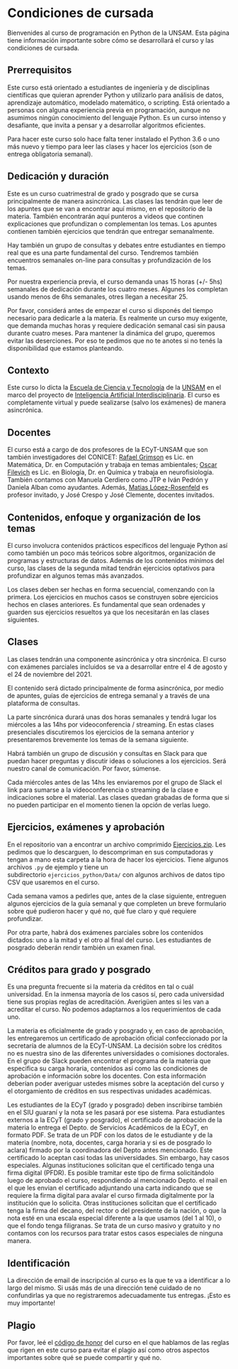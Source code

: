 # Condiciones de cursada

Bienvenides al curso de programación en Python de la UNSAM.
Esta página tiene información importante sobre cómo se desarrollará el curso y las condiciones de cursada.

## Prerrequisitos
Este curso está orientado a estudiantes de ingeniería y de disciplinas científicas que quieran aprender Python y utilizarlo para análisis de datos, aprendizaje automático, modelado matemático, o scripting. Está orientado a personas con alguna experiencia previa en programación, aunque no asumimos ningún conocimiento del lenguaje Python. Es un curso intenso y desafiante, que invita a pensar y a desarrollar algoritmos eficientes.

Para hacer este curso solo hace falta tener instalado el Python 3.6 o uno más nuevo y tiempo para leer las clases y hacer los ejercicios (son de entrega obligatoria semanal).


## Dedicación y duración
Este es un curso cuatrimestral de grado y posgrado que se cursa principalmente de manera asincrónica. Las clases las tendrán que leer de los apuntes que se van a encontrar aquí mismo, en el repositorio de la materia. También encontrarán aquí punteros a videos que continen explicaciones que profundizan o complementan los temas. Los apuntes contienen también ejercicios que tendrán que entregar semanalmente. 

Hay también un grupo de consultas y debates entre estudiantes en tiempo real que es una parte fundamental del curso. Tendremos también encuentros semanales on-line para consultas y profundización de los temas.

Por nuestra experiencia previa, el curso demanda unas 15 horas (+/- 5hs) semanales de dedicación durante los cuatro meses. Algunes los completan usando menos de 6hs semanales, otres llegan a necesitar 25.

Por favor, considerá antes de empezar el curso si disponés del tiempo necesario para dedicarle a la materia. Es realmente un curso muy exigente, que demanda muchas horas y requiere dedicación semanal casi sin pausa durante cuatro meses. Para mantener la dinámica del grupo, queremos evitar las deserciones. Por eso te pedimos que no te anotes si no tenés la disponibilidad que estamos planteando.


## Contexto
Este curso lo dicta la [Escuela de Ciencia y Tecnología](http://www.unsam.edu.ar/escuelas/ciencia/) de la [UNSAM](https://www.unsam.edu.ar/) en el marco del proyecto de [Inteligencia Artificial Interdisciplinaria](http://noticias.unsam.edu.ar/2019/09/16/la-unsam-piensa-la-inteligencia-artificial-interdisciplinaria/). El curso es completamente virtual y puede sealizarse (salvo los exámenes) de manera asincrónica.

## Docentes
El curso está a cargo de dos profesores de la ECyT-UNSAM que son también 
investigadores del CONICET: [Rafael Grimson](http://investigadores.unsam.edu.ar/es/investigador/407/Grimson-Rafael) es Lic. en Matemática, 
Dr. en Computación y trabaja en temas ambientales; [Oscar Filevich](http://labning.com.ar/#nosotros) es Lic. en Biología, 
Dr. en Química y trabaja en neurofisiología. También contamos con Manuela Cerdiero como JTP e Iván Pedrón y Daniela Alban como ayudantes. Además,  [Matias López-Rosenfeld](https://futuros-estudiantes.dc.uba.ar/un-profesor-del-departamento-de-computacion-distinguido-por-facebook/) es profesor invitado, y José Crespo y José Clemente, docentes invitados. 


## Contenidos, enfoque y organización de los temas
El curso involucra contenidos prácticos específicos del lenguaje Python así como también un poco más teóricos sobre algoritmos, organización de programas y estructuras de datos. Además de los contenidos mínimos del curso, las clases de la segunda mitad tendrán ejercicios optativos para profundizar en algunos temas más avanzados.

Los clases deben ser hechas en forma secuencial, comenzando con la primera. Los ejercicios en muchos casos se construyen sobre ejercicios hechos en clases anteriores. Es fundamental que sean ordenades y guarden sus ejercicios resueltos ya que los necesitarán en las clases siguientes.

## Clases

Las clases tendrán una componente asincrónica y otra sincrónica. El curso con exámenes parciales incluidos se va a desarrollar entre el 4 de agosto y el 24 de noviembre del 2021. 

El contenido será dictado principalmente de forma asincrónica, por medio de apuntes, guías de ejercicios de entrega semanal y a través de una plataforma de consultas.

La parte sincrónica durará unas dos horas semanales y tendrá lugar los miércoles a las 14hs por videoconferencia / streaming. En estas clases presenciales discutiremos los ejercicios de la semana anterior y presentaremos brevemente los temas de la semana siguiente.

Habrá también un grupo de discusión y consultas en Slack para que puedan hacer preguntas y discutir ideas o soluciones a los ejercicios. Será nuestro canal de comunicación. Por favor, súmense.

Cada miércoles antes de las 14hs les enviaremos por el grupo de Slack el link para sumarse a la videoconferencia o streaming de la clase e indicaciones sobre el material. Las clases quedan grabadas de forma que si no pueden participar en el momento tienen la opción de verlas luego.


## Ejercicios, exámenes y aprobación
En el repositorio van a encontrar un archivo comprimido [Ejercicios.zip](./Ejercicios.zip). Les pedimos que lo descarguen, lo descompriman en sus computadoras y tengan a mano esta carpeta a la hora de hacer los ejercicios. Tiene algunos archivos `.py` de ejemplo y tiene un subdirectorio `ejercicios_python/Data/` con algunos archivos de datos tipo CSV que usaremos en el curso. 

Cada semana vamos a pedirles que, antes de la clase siguiente, entreguen algunos ejercicios de la guía semanal y que completen un breve formulario sobre qué pudieron hacer y qué no, qué fue claro y qué requiere profundizar.

Por otra parte, habrá dos exámenes parciales sobre los contenidos dictados: uno a la mitad y el otro al final del curso. Les estudiantes de posgrado deberán rendir también un examen final.


## Créditos para grado y posgrado
Es una pregunta frecuente si la materia da créditos en tal o cuál universidad. En la inmensa mayoría de los casos sí, pero cada universidad tiene sus propias reglas de acreditación. Averigüen antes si les van a acreditar el curso. No podemos adaptarnos a los requerimientos de cada uno.

La materia es oficialmente de grado y posgrado y, en caso de aprobación, les entregaremos un certificado de aprobación oficial confeccionado por la secretaría de alumnos de la ECyT-UNSAM. La decisión sobre los créditos no es nuestra sino de las diferentes universidades o comisiones doctorales. En el grupo de Slack pueden encontrar el programa de la materia que especifica su carga horaria, contenidos así como las condiciones de aprobación e información sobre los docentes. Con esta información deberían poder averiguar ustedes mismes sobre la aceptación del curso y el otorgamiento de créditos en sus respectivas unidades académicas.

Les estudiantes de la ECyT (grado y posgrado) deben inscribirse también en el SIU guaraní y la nota se les pasará por ese sistema. Para estudiantes externos a la ECyT (grado y posgrado), el certificado de aprobación de la materia lo entrega el Depto. de Servicios Académicos de la ECyT, en formato PDF. Se trata de un PDF con los datos de le estudiante y de la materia (nombre, nota, docentes, carga horaria y si es de posgrado lo aclara) firmado por la coordinadora del Depto antes mencionado. Este certificado lo aceptan casi todas las universidades. Sin embargo, hay casos especiales. Algunas instituciones solicitan que el certificado tenga una firma digital (PFDR). Es posible tramitar este tipo de firma solicitándolo luego de aprobado el curso, respondiendo al mencionado Depto. el mail en el que les envian el certificado adjuntando una carta indicando que se requiere la firma digital para avalar el curso firmada digitalmente por la institución que lo solicita. Otras instituciones solicitan que el certificado tenga la firma del decano, del rector o del presidente de la nación, o que la nota esté en una escala especial diferente a la que usamos (del 1 al 10), o que el fondo tenga filigranas. Se trata de un curso masivo y gratuito y no contamos con los recursos para tratar estos casos especiales de ninguna manera.

## Identificación
La dirección de email de inscripción al curso es la que te va a identificar a lo largo del mismo. Si usás más de una dirección tené cuidado de no confundirlas ya que no registraremos adecuadamente tus entregas. ¡Esto es muy importante!

## Plagio
Por favor, leé el [código de honor](./Codigo.md#código) del curso en el que hablamos de las reglas que rigen en este curso para evitar el plagio así como otros aspectos importantes sobre qué se puede compartir y qué no.

